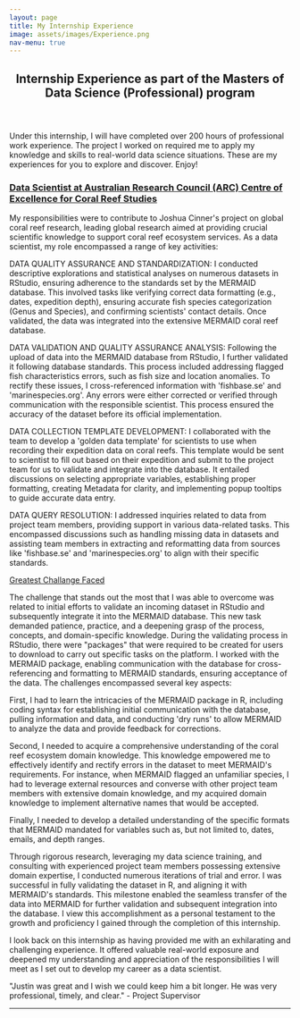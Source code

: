 ```yaml
---
layout: page
title: My Internship Experience
image: assets/images/Experience.png
nav-menu: true
---
```


<!-- Main -->
<div id="main" class="alt">

<!-- One -->
<section id="one">
	<div class="inner">
		<header class="major">
			<h1>Internship Experience as part of the Masters of Data Science (Professional) program </h1>
		</header>

<!-- Content -->
<h2 id="Professional Experience"></h2>
<p>Under this internship, I will have completed over 200 hours of professional work experience. The project I worked on required me to  apply my knowledge and skills to real-world data science situations. These are my experiences for you to explore and discover. Enjoy! </p>
<div class="row">
	<div class="6u 12u$(small)">
		<h3><u><b>Data Scientist at Australian Research Council (ARC) Centre of Excellence for Coral Reef Studies</b></u></h3>
		<p>My responsibilities were to contribute to Joshua Cinner's project on global coral reef research, leading global research aimed at providing crucial scientific knowledge to support coral reef ecosystem services. As a data scientist, my role encompassed a range of key activities:</p>
<p>
DATA QUALITY ASSURANCE AND STANDARDIZATION: I conducted descriptive explorations and statistical analyses on numerous datasets in RStudio, ensuring adherence to the standards set by the MERMAID database. This involved tasks like verifying correct data formatting (e.g., dates, expedition depth), ensuring accurate fish species categorization (Genus and Species), and confirming scientists' contact details. Once validated, the data was integrated into the extensive MERMAID coral reef database.</p>
<p>
DATA VALIDATION AND QUALITY ASSURANCE ANALYSIS: Following the upload of data into the MERMAID database from RStudio, I further validated it following database standards. This process included addressing flagged fish characteristics errors, such as fish size and location anomalies. To rectify these issues, I cross-referenced information with 'fishbase.se' and 'marinespecies.org'. Any errors were either corrected or verified through communication with the responsible scientist. This process ensured the accuracy of the dataset before its official implementation.</p>
<p>
DATA COLLECTION TEMPLATE DEVELOPMENT: I collaborated with the team to develop a 'golden data template' for scientists to use when recording their expedition data on coral reefs. This template would be sent to scientist to fill out based on their expedition and submit to the project team for us to validate and integrate into the database. It entailed discussions on selecting appropriate variables, establishing proper formatting, creating Metadata for clarity, and implementing popup tooltips to guide accurate data entry.</p>
<p>
DATA QUERY RESOLUTION: I addressed inquiries related to data from project team members, providing support in various data-related tasks. This encompassed discussions such as handling missing data in datasets and assisting team members in extracting and reformatting data from sources like 'fishbase.se' and 'marinespecies.org' to align with their specific standards.</p>

<p>
<u> Greatest Challange Faced </u></p>
<p>
The challenge that stands out the most that I was able to overcome was related to initial efforts to validate an incoming dataset in RStudio and subsequently integrate it into the MERMAID database. This new task demanded patience, practice, and a deepening grasp of the process, concepts, and domain-specific knowledge. During the validating process in RStudio, there were "packages" that were required to be created for users to download to carry out specific tasks on the platform. I worked with the MERMAID package, enabling communication with the database for cross-referencing and formatting to MERMAID standards, ensuring acceptance of the data. The challenges encompassed several key aspects:
</p>
<p>
First, I had to learn the intricacies of the MERMAID package in R, including coding syntax for establishing initial communication with the database, pulling information and data, and conducting 'dry runs' to allow MERMAID to analyze the data and provide feedback for corrections.
</p>
<p>
Second, I needed to acquire a comprehensive understanding of the coral reef ecosystem domain knowledge. This knowledge empowered me to effectively identify and rectify errors in the dataset to meet MERMAID's requirements. For instance, when MERMAID flagged an unfamiliar species, I had to leverage external resources and converse with other project team members with extensive domain knowledge, and my acquired domain knowledge to implement alternative names that would be accepted.
</p>
<p>
Finally, I needed to develop a detailed understanding of the specific formats that MERMAID mandated for variables such as, but not limited to, dates, emails, and depth ranges.
</p>
<p>
Through rigorous research, leveraging my data science training, and consulting with experienced project team members possessing extensive domain expertise, I conducted numerous iterations of trial and error. I was successful in fully validating the dataset in R, and aligning it with MERMAID's standards. This milestone enabled the seamless transfer of the data into MERMAID for further validation and subsequent integration into the database. I view this accomplishment as a personal testament to the growth and proficiency I gained through the completion of this internship.
</p>
<p>
I look back on this internship as having provided me with an exhilarating and challenging experience. It offered valuable real-world exposure and deepened my understanding and appreciation of the responsibilities I will meet as I set out to develop my career as a data scientist.
		</p>
<p>
"Justin was great and I wish we could keep him a bit longer. He was very professional, timely, and clear." - Project Supervisor
</p>
	</div>

</div>

<hr class="major" />
